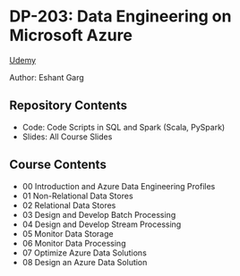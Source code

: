 # DP-203: Data Engineering on Microsoft Azure
[Udemy](https://www.udemy.com/course/dp200exam/)

Author: Eshant Garg

## Repository Contents
- Code: Code Scripts in SQL and Spark (Scala, PySpark)
- Slides: All Course Slides

## Course Contents
- 00 Introduction and Azure Data Engineering Profiles
- 01 Non-Relational Data Stores
- 02 Relational Data Stores
- 03 Design and Develop Batch Processing
- 04 Design and Develop Stream Processing
- 05 Monitor Data Storage
- 06 Monitor Data Processing
- 07 Optimize Azure Data Solutions
- 08 Design an Azure Data Solution
